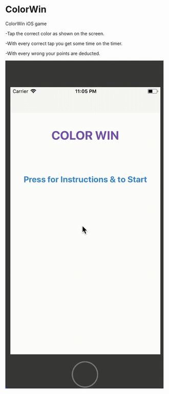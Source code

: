 # ColorWin
ColorWin iOS game

-Tap the correct color as shown on the screen.

-With every correct tap you get some time on the timer.

-With every wrong your points are deducted.

![Demo](https://github.com/dipankarghosh28/ColorWin/blob/master/ColorWin.gif)
